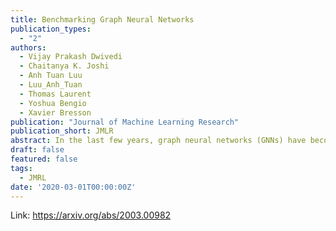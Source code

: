```yaml
---
title: Benchmarking Graph Neural Networks
publication_types:
  - "2"
authors:
  - Vijay Prakash Dwivedi
  - Chaitanya K. Joshi
  - Anh Tuan Luu
  - Luu_Anh_Tuan
  - Thomas Laurent
  - Yoshua Bengio
  - Xavier Bresson
publication: "Journal of Machine Learning Research"
publication_short: JMLR
abstract: In the last few years, graph neural networks (GNNs) have become the standard toolkit for analyzing and learning from data on graphs. This emerging field has witnessed an extensive growth of promising techniques that have been applied with success to computer science, mathematics, biology, physics and chemistry. But for any successful field to become mainstream and reliable, benchmarks must be developed to quantify progress. This led us in March 2020 to release a benchmark framework that i) comprises of a diverse collection of mathematical and real-world graphs, ii) enables fair model comparison with the same parameter budget to identify key architectures, iii) has an open-source, easy-to-use and reproducible code infrastructure, and iv) is flexible for researchers to experiment with new theoretical ideas. As of December 2022, the GitHub repository has reached 2,000 stars and 380 forks, which demonstrates the utility of the proposed open-source framework through the wide usage by the GNN community. In this paper, we present an updated version of our benchmark with a concise presentation of the aforementioned framework characteristics, an additional medium-sized molecular dataset AQSOL, similar to the popular ZINC, but with a real-world measured chemical target, and discuss how this framework can be leveraged to explore new GNN designs and insights. As a proof of value of our benchmark, we study the case of graph positional encoding (PE) in GNNs, which was introduced with this benchmark and has since spurred interest of exploring more powerful PE for Transformers and GNNs in a robust experimental setting.
draft: false
featured: false
tags:
  - JMRL
date: '2020-03-01T00:00:00Z'
---
```

Link: https://arxiv.org/abs/2003.00982